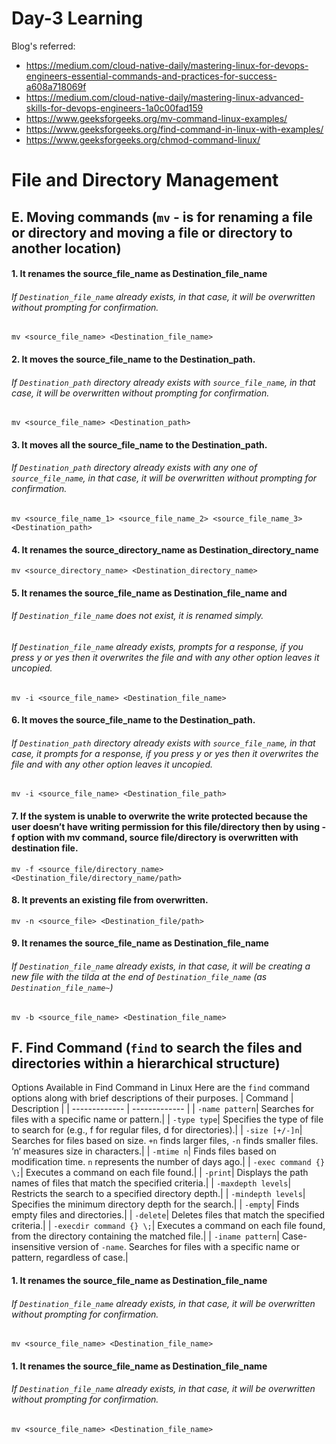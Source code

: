 # Day-3 Learning
Blog's referred:
- https://medium.com/cloud-native-daily/mastering-linux-for-devops-engineers-essential-commands-and-practices-for-success-a608a718069f
- https://medium.com/cloud-native-daily/mastering-linux-advanced-skills-for-devops-engineers-1a0c00fad159
- https://www.geeksforgeeks.org/mv-command-linux-examples/
- https://www.geeksforgeeks.org/find-command-in-linux-with-examples/
- https://www.geeksforgeeks.org/chmod-command-linux/

# File and Directory Management
## E. Moving commands (```mv``` - is for renaming a file or directory and moving a file or directory to another location)
#### 1. It renames the source_file_name as Destination_file_name
###### If `Destination_file_name` already exists, in that case, it will be overwritten without prompting for confirmation.
    mv <source_file_name> <Destination_file_name>
#### 2. It moves the source_file_name to the Destination_path.
###### If `Destination_path` directory already exists with `source_file_name`, in that case, it will be overwritten without prompting for confirmation.
    mv <source_file_name> <Destination_path>
#### 3. It moves all the source_file_name to the Destination_path.
###### If `Destination_path` directory already exists with any one of `source_file_name`, in that case, it will be overwritten without prompting for confirmation.
    mv <source_file_name_1> <source_file_name_2> <source_file_name_3> <Destination_path>
#### 4. It renames the source_directory_name as Destination_directory_name
    mv <source_directory_name> <Destination_directory_name>
#### 5. It renames the source_file_name as Destination_file_name and 
###### If `Destination_file_name` does not exist, it is renamed simply.
###### If `Destination_file_name` already exists, prompts for a response, if you press y or yes then it overwrites the file and with any other option leaves it uncopied.
    mv -i <source_file_name> <Destination_file_name>
#### 6. It moves the source_file_name to the Destination_path.
###### If `Destination_path` directory already exists with `source_file_name`, in that case, it prompts for a response, if you press y or yes then it overwrites the file and with any other option leaves it uncopied.
    mv -i <source_file_name> <Destination_file_path>
#### 7. If the system is unable to overwrite the write protected because the user doesn’t have writing permission for this file/directory then by using -f option with mv command, source file/directory is overwritten with destination file.
    mv -f <source_file/directory_name> <Destination_file/directory_name/path>
#### 8. It prevents an existing file from overwritten.  
    mv -n <source_file> <Destination_file/path>
#### 9. It renames the source_file_name as Destination_file_name
###### If `Destination_file_name` already exists, in that case, it will be creating a new file with the tilda at the end of `Destination_file_name` (as `Destination_file_name~`)
    mv -b <source_file_name> <Destination_file_name>
    
## F. Find Command (```find``` to search the files and directories within a hierarchical structure)

Options Available in Find Command in Linux
Here are the `find` command options along with brief descriptions of their purposes.
| Command  | Description |
| ------------- | ------------- |
| ```-name pattern```| Searches for files with a specific name or pattern.|
| ```-type type```| Specifies the type of file to search for (e.g., f for regular files, d for directories).|
| ```-size [+/-]n```| Searches for files based on size. `+n` finds larger files, `-n` finds smaller files. ‘n‘ measures size in characters.|
| ```-mtime n```| Finds files based on modification time. `n` represents the number of days ago.|
| ```-exec command {} \;```| Executes a command on each file found.|
| ```-print```| Displays the path names of files that match the specified criteria.|
| ```-maxdepth levels```| Restricts the search to a specified directory depth.|
| ```-mindepth levels```| Specifies the minimum directory depth for the search.|
| ```-empty```| Finds empty files and directories.|
| ```-delete```| Deletes files that match the specified criteria.|
| ```-execdir command {} \;```| Executes a command on each file found, from the directory containing the matched file.|
| ```-iname pattern```| Case-insensitive version of `-name`. Searches for files with a specific name or pattern, regardless of case.|







#### 1. It renames the source_file_name as Destination_file_name
###### If `Destination_file_name` already exists, in that case, it will be overwritten without prompting for confirmation.
    mv <source_file_name> <Destination_file_name>
#### 1. It renames the source_file_name as Destination_file_name
###### If `Destination_file_name` already exists, in that case, it will be overwritten without prompting for confirmation.
    mv <source_file_name> <Destination_file_name>
